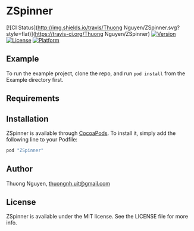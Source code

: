 # ZSpinner

[![CI Status](http://img.shields.io/travis/Thuong Nguyen/ZSpinner.svg?style=flat)](https://travis-ci.org/Thuong Nguyen/ZSpinner)
[![Version](https://img.shields.io/cocoapods/v/ZSpinner.svg?style=flat)](http://cocoapods.org/pods/ZSpinner)
[![License](https://img.shields.io/cocoapods/l/ZSpinner.svg?style=flat)](http://cocoapods.org/pods/ZSpinner)
[![Platform](https://img.shields.io/cocoapods/p/ZSpinner.svg?style=flat)](http://cocoapods.org/pods/ZSpinner)

## Example

To run the example project, clone the repo, and run `pod install` from the Example directory first.

## Requirements

## Installation

ZSpinner is available through [CocoaPods](http://cocoapods.org). To install
it, simply add the following line to your Podfile:

```ruby
pod "ZSpinner"
```

## Author

Thuong Nguyen, thuongnh.uit@gmail.com

## License

ZSpinner is available under the MIT license. See the LICENSE file for more info.
